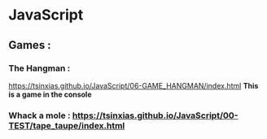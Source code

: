 # JavaScript

## Games :

### The Hangman :
https://tsinxias.github.io/JavaScript/06-GAME_HANGMAN/index.html
**This is a game in the console**

### Whack a mole : https://tsinxias.github.io/JavaScript/00-TEST/tape_taupe/index.html
